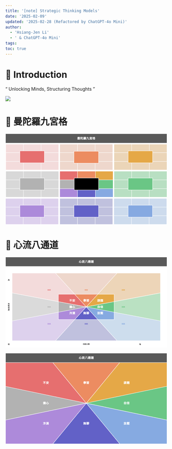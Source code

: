 ```yaml
---
title: '[note] Strategic Thinking Models'
date: '2025-02-09'
updated: '2025-02-28 (Refactored by ChatGPT-4o Mini)'
author:
  - 'Hsiang-Jen Li'
  - ' & ChatGPT-4o Mini'
tags:
toc: true
---
```


# 📌 Introduction
“ Unlocking Minds, Structuring Thoughts ”

[![](https://img.shields.io/badge/Google%20Slides-FBBC04?style=for-the-badge&logo=google-slides&logoColor=black)](https://docs.google.com/presentation/d/1gT2eSZ8O4drlUKI0tKCaoOH0SusMhByy/edit?usp=sharing&ouid=112815333948822222551&rtpof=true&sd=true)

<!-- more -->

# 🚀 曼陀羅九宮格
![20250209095101](https://raw.githubusercontent.com/hsiangjenli/pic-bed/main/images/20250209095101.png)

# 🚀 心流八通道
![20250209095047](https://raw.githubusercontent.com/hsiangjenli/pic-bed/main/images/20250209095047.png)

![20250209095118](https://raw.githubusercontent.com/hsiangjenli/pic-bed/main/images/20250209095118.png)